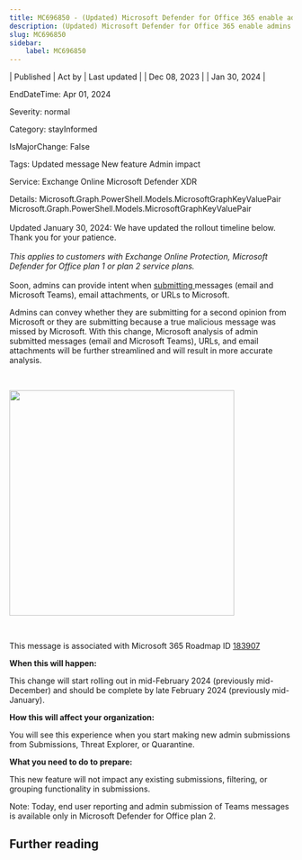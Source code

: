 ```yaml
---
title: MC696850 - (Updated) Microsoft Defender for Office 365 enable admins to provide intent while submitting
description: (Updated) Microsoft Defender for Office 365 enable admins to provide intent while submitting
slug: MC696850
sidebar:
    label: MC696850
---
```


| Published | Act by | Last updated |
| Dec 08, 2023 |  | Jan 30, 2024 |

EndDateTime: Apr 01, 2024

Severity: normal

Category: stayInformed

IsMajorChange: False

Tags: Updated message New feature Admin impact

Service: Exchange Online Microsoft Defender XDR

Details: Microsoft.Graph.PowerShell.Models.MicrosoftGraphKeyValuePair Microsoft.Graph.PowerShell.Models.MicrosoftGraphKeyValuePair

<p style="font-size: larger;"><span style="font-size: 14px;">Updated January 30, 2024: We have updated the rollout timeline below. Thank you for your patience.</span></p><p style="font-size: larger;"><i style="font-size: 14px;">This applies to customers with Exchange Online Protection, Microsoft Defender for Office plan 1 or plan 2 service plans.</i><br></p><p>Soon, admins can provide intent when <a href="https://learn.microsoft.com/microsoft-365/security/office-365-security/submissions-admin?" target="_blank">submitting </a>messages (email and Microsoft Teams), email attachments, or URLs to Microsoft. 
</p><p>Admins can convey whether they are submitting for a second opinion from Microsoft or they are submitting because a true malicious message was missed by Microsoft. With this change, Microsoft analysis of admin submitted messages (email and Microsoft Teams), URLs, and email attachments will be further streamlined and will result in more accurate analysis.</p><p><br></p>
<p><img src="https://img-prod-cms-rt-microsoft-com.akamaized.net/cms/api/am/imageFileData/RW1fGRc?ver=e4a5" style="width: 400px;"><br></p>
<p><br></p><p>This message is associated with Microsoft 365 Roadmap ID <a href="https://www.microsoft.com/microsoft-365/roadmap?filters=&amp;searchterms=183907" target="_blank">183907</a></p>
<p><b>When this will happen:</b></p>

<p>This change will start rolling out in mid-February 2024 (previously mid-December) and should be complete by late February 2024 (previously mid-January).</p>

<p><b>How this will affect your organization:</b></p>

<p>You will see this experience when you start making new admin submissions from Submissions, Threat Explorer, or Quarantine.</p>
<p><b>What you need to do to prepare:</b></p>
<p>This new feature will not impact any existing submissions, filtering, or grouping functionality in submissions.
</p><p>Note: Today, end user reporting and admin submission of Teams messages is available only in Microsoft Defender for Office plan 2.</p>

## Further reading
